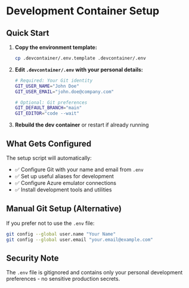 # Development Container Setup

## Quick Start

1. **Copy the environment template:**
   ```bash
   cp .devcontainer/.env.template .devcontainer/.env
   ```

2. **Edit `.devcontainer/.env` with your personal details:**
   ```bash
   # Required: Your Git identity
   GIT_USER_NAME="John Doe"
   GIT_USER_EMAIL="john.doe@company.com"
   
   # Optional: Git preferences
   GIT_DEFAULT_BRANCH="main"
   GIT_EDITOR="code --wait"
   ```

3. **Rebuild the dev container** or restart if already running

## What Gets Configured

The setup script will automatically:
- ✅ Configure Git with your name and email from `.env`
- ✅ Set up useful aliases for development
- ✅ Configure Azure emulator connections
- ✅ Install development tools and utilities

## Manual Git Setup (Alternative)

If you prefer not to use the `.env` file:

```bash
git config --global user.name "Your Name"
git config --global user.email "your.email@example.com"
```

## Security Note

The `.env` file is gitignored and contains only your personal development preferences - no sensitive production secrets.